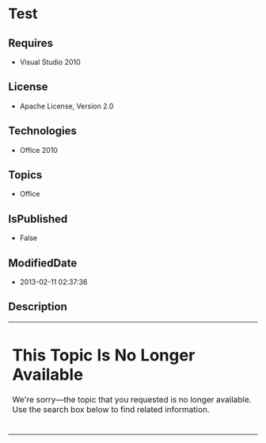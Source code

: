 # Test
## Requires
* Visual Studio 2010
## License
* Apache License, Version 2.0
## Technologies
* Office 2010
## Topics
* Office
## IsPublished
* False
## ModifiedDate
* 2013-02-11 02:37:36
## Description

<div class="content">
<div>
<div class="navpage">
<table class="multicol">
<tbody>
<tr>
<td valign="top" class="innercol">
<h1>This Topic Is No Longer Available</h1>
<p>We're sorry—the topic that you requested is no longer available. Use the search box below to find related information.</p>
<br>
<div></div>
</td>
</tr>
</tbody>
</table>
</div>
</div>
</div>
